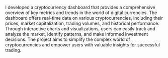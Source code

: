 I developed a cryptocurrency dashboard that provides a comprehensive overview of key metrics and trends in the world of digital currencies. The dashboard offers real-time data on various cryptocurrencies, including their prices, market capitalization, trading volumes, and historical performance. Through interactive charts and visualizations, users can easily track and analyze the market, identify patterns, and make informed investment decisions. The project aims to simplify the complex world of cryptocurrencies and empower users with valuable insights for successful trading.
